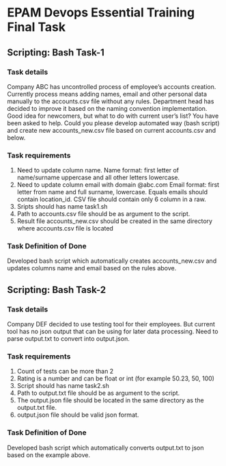 # EPAM Devops Essential Training Final Task

## Scripting: Bash Task-1

### Task details

Company ABC has uncontrolled process of employee’s accounts creation. Currently process means adding names, email and other personal data manually to the accounts.csv file without any rules. Department head has decided to improve it based on the naming convention implementation. Good idea for newcomers, but what to do with current user’s list?
You have been asked to help. Could you please develop automated way (bash script) and create new accounts_new.csv file based on current accounts.csv and below.

### Task requirements

1. Need to update column name.
Name format: first letter of name/surname uppercase and all other letters lowercase.
2. Need to update column email with domain @abc.com
Email format: first letter from name and full surname, lowercase. Equals emails should contain location_id.
CSV file should contain only 6 column in a raw.
3. Sripts should has name task1.sh
4. Path to accounts.csv file should be as argument to the script.
5. Result file accounts_new.csv should be created in the same directory where accounts.csv file is located

### Task Definition of Done
Developed bash script which automatically creates accounts_new.csv and updates columns name and email based on the rules above.

## Scripting: Bash Task-2

### Task details

Company DEF decided to use testing tool for their employees. But current tool has no json output that can be using for later data processing.
Need to parse output.txt to convert into output.json.


### Task requirements

1. Count of tests can be more than 2
2. Rating is a number and can be float or int (for example 50.23, 50, 100)
3. Script should has name task2.sh
4. Path to output.txt file should be as argument to the script.
5. The output.json file should be located in the same directory as the output.txt file.
6. output.json file should be valid json format.

### Task Definition of Done
Developed bash script which automatically converts output.txt to json based on the example above.